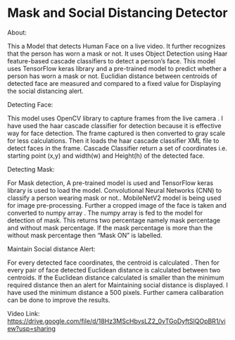 
# Mask and Social Distancing Detector

About:

This a Model that detects Human Face on a live video. It further recognizes that the person has worn a mask or not. It uses Object Detection using Haar feature-based cascade classifiers to detect a person’s face. This model uses  TensorFlow keras library and a pre-trained model to predict whether a person has worn a mask or not. Euclidian distance between centroids of detected face are measured and compared to a fixed value for Displaying the social distancing alert.

Detecting Face:

This model uses OpenCV library to capture frames from the live camera . I have used the haar cascade classifier for detection because it is effective way for face detection. The frame captured is then converted to gray scale for less calculations. Then it loads the haar cascade classifier XML file to detect faces in the frame. Cascade Classifier return a set of coordinates i.e. starting point (x,y) and width(w) and Height(h) of the detected face.

Detecting Mask:

For Mask detection, A pre-trained model is used and TensorFlow keras library is used to load the model. Convolutional Neural Networks (CNN) to classify a person wearing mask or not.. MobileNetV2 model is being used for image pre-processing. Further a cropped image of the face is taken and converted to numpy array . The numpy array is fed to the model for detection of mask. This returns two percentage namely mask percentage and without mask percentage. If the mask percentage is more than the without mask percentage then “Mask ON” is labelled.  

Maintain Social distance Alert:

For every detected face coordinates, the centroid is calculated . Then for every pair of face detected Euclidean distance is calculated between two centroids. If the Euclidean distance calculated is smaller than the minimum required distance then an alert for Maintaining social distance is displayed. I have used the minimum distance a 500 pixels. Further camera calibaration can be done to improve the results.

Video Link: https://drive.google.com/file/d/18Hz3MScHbvsLZ2_0vTGoDyftSlQOpBR1/view?usp=sharing
